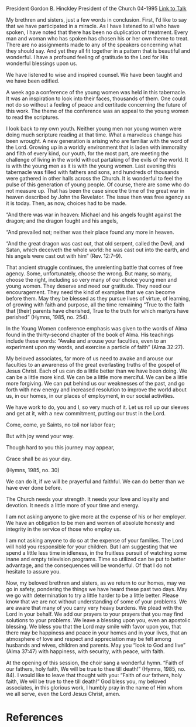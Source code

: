 President Gordon B. Hinckley
President of the Church
04-1995
[Link to Talk](https://www.churchofjesuschrist.org/study/general-conference/1995/04/we-have-a-work-to-do?lang=eng)

My brethren and sisters, just a few words in conclusion. First, I’d like to say that we have participated in a miracle. As I have listened to all who have spoken, I have noted that there has been no duplication of treatment. Every man and woman who has spoken has chosen his or her own theme to treat. There are no assignments made to any of the speakers concerning what they should say. And yet they all fit together in a pattern that is beautiful and wonderful. I have a profound feeling of gratitude to the Lord for His wonderful blessings upon us.

We have listened to wise and inspired counsel. We have been taught and we have been edified.

A week ago a conference of the young women was held in this tabernacle. It was an inspiration to look into their faces, thousands of them. One could not do so without a feeling of peace and certitude concerning the future of this work. The theme of the conference was an appeal to the young women to read the scriptures.

I look back to my own youth. Neither young men nor young women were doing much scripture reading at that time. What a marvelous change has been wrought. A new generation is arising who are familiar with the word of the Lord. Growing up in a worldly environment that is laden with immorality and filth of every kind, our youth, for the most part, are meeting the challenge of living in the world without partaking of the evils of the world. It is with the young men as it is with the young women. Last evening this tabernacle was filled with fathers and sons, and hundreds of thousands were gathered in other halls across the Church. It is wonderful to feel the pulse of this generation of young people. Of course, there are some who do not measure up. That has been the case since the time of the great war in heaven described by John the Revelator. The issue then was free agency as it is today. Then, as now, choices had to be made.

“And there was war in heaven: Michael and his angels fought against the dragon; and the dragon fought and his angels,

“And prevailed not; neither was their place found any more in heaven.

“And the great dragon was cast out, that old serpent, called the Devil, and Satan, which deceiveth the whole world: he was cast out into the earth, and his angels were cast out with him” (Rev. 12:7–9).

That ancient struggle continues, the unrelenting battle that comes of free agency. Some, unfortunately, choose the wrong. But many, so many, choose the right, including so very many of our choice young men and young women. They deserve and need our gratitude. They need our encouragement. They need the kind of examples that we can become before them. May they be blessed as they pursue lives of virtue, of learning, of growing with faith and purpose, all the time remaining “True to the faith that [their] parents have cherished, True to the truth for which martyrs have perished” (Hymns, 1985, no. 254).

In the Young Women conference emphasis was given to the words of Alma found in the thirty-second chapter of the book of Alma. His teachings include these words: “Awake and arouse your faculties, even to an experiment upon my words, and exercise a particle of faith” (Alma 32:27).

My beloved associates, far more of us need to awake and arouse our faculties to an awareness of the great everlasting truths of the gospel of Jesus Christ. Each of us can do a little better than we have been doing. We can be a little more kind. We can be a little more merciful. We can be a little more forgiving. We can put behind us our weaknesses of the past, and go forth with new energy and increased resolution to improve the world about us, in our homes, in our places of employment, in our social activities.

We have work to do, you and I, so very much of it. Let us roll up our sleeves and get at it, with a new commitment, putting our trust in the Lord.





Come, come, ye Saints, no toil nor labor fear;

But with joy wend your way.

Though hard to you this journey may appear,

Grace shall be as your day.





(Hymns, 1985, no. 30)





We can do it, if we will be prayerful and faithful. We can do better than we have ever done before.

The Church needs your strength. It needs your love and loyalty and devotion. It needs a little more of your time and energy.

I am not asking anyone to give more at the expense of his or her employer. We have an obligation to be men and women of absolute honesty and integrity in the service of those who employ us.

I am not asking anyone to do so at the expense of your families. The Lord will hold you responsible for your children. But I am suggesting that we spend a little less time in idleness, in the fruitless pursuit of watching some inane and empty television programs. Time so utilized can be put to better advantage, and the consequences will be wonderful. Of that I do not hesitate to assure you.

Now, my beloved brethren and sisters, as we return to our homes, may we go in safety, pondering the things we have heard these past two days. May we go with determination to try a little harder to be a little better. Please know that we are not without understanding of some of your problems. We are aware that many of you carry very heavy burdens. We plead with the Lord in your behalf. We add our prayers to your prayers that you may find solutions to your problems. We leave a blessing upon you, even an apostolic blessing. We bless you that the Lord may smile with favor upon you, that there may be happiness and peace in your homes and in your lives, that an atmosphere of love and respect and appreciation may be felt among husbands and wives, children and parents. May you “look to God and live” (Alma 37:47) with happiness, with security, with peace, with faith.

At the opening of this session, the choir sang a wonderful hymn. “Faith of our fathers, holy faith, We will be true to thee till death!” (Hymns, 1985, no. 84). I would like to leave that thought with you: “Faith of our fathers, holy faith, We will be true to thee till death!” God bless you, my beloved associates, in this glorious work, I humbly pray in the name of Him whom we all serve, even the Lord Jesus Christ, amen.

# References
